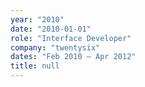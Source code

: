 ```yaml
---
year: "2010"
date: "2010-01-01"
role: "Interface Developer"
company: "twentysix"
dates: "Feb 2010 – Apr 2012"
title: null
---
```


